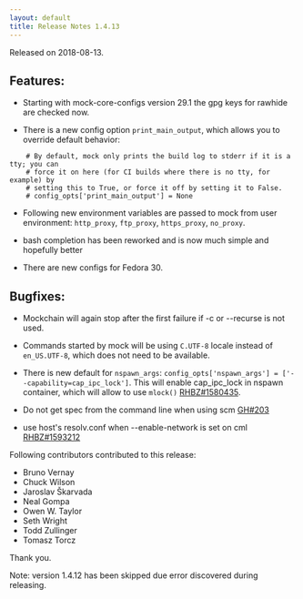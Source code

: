 ```yaml
---
layout: default
title: Release Notes 1.4.13
---
```


Released on 2018-08-13.

## Features:

- Starting with mock-core-configs version 29.1 the gpg keys for rawhide are checked now.

- There is a new config option `print_main_output`, which allows you to override default behavior:

```
    # By default, mock only prints the build log to stderr if it is a tty; you can
    # force it on here (for CI builds where there is no tty, for example) by
    # setting this to True, or force it off by setting it to False.
    # config_opts['print_main_output'] = None
```

- Following new environment variables are passed to mock from user environment: `http_proxy`, `ftp_proxy`, `https_proxy`, `no_proxy`.

- bash completion has been reworked and is now much simple and hopefully better

- There are new configs for Fedora 30.

## Bugfixes:

- Mockchain will again stop after the first failure if -c or --recurse is not used.

- Commands started by mock will be using `C.UTF-8` locale instead of `en_US.UTF-8`, which does not need to be available.

- There is new default for `nspawn_args`: `config_opts['nspawn_args'] = ['--capability=cap_ipc_lock']`. This will enable cap_ipc_lock in nspawn container, which will allow to use `mlock()` [RHBZ#1580435](https://bugzilla.redhat.com/show_bug.cgi?id=1580435).

- Do not get spec from the command line when using scm [GH#203](https://github.com/rpm-software-management/mock/issues/203)

- use host's resolv.conf when --enable-network is set on cml [RHBZ#1593212](https://bugzilla.redhat.com/show_bug.cgi?id=1593212)

Following contributors contributed to this release:

* Bruno Vernay
* Chuck Wilson
* Jaroslav Škarvada
* Neal Gompa
* Owen W. Taylor
* Seth Wright
* Todd Zullinger
* Tomasz Torcz

Thank you.

Note: version 1.4.12 has been skipped due error discovered during releasing.
